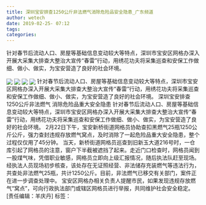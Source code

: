```yaml
---
title: 深圳宝安排查1250公斤非法燃气消除危险品安全隐患_广东频道
author: wetech
date: 2019-02-25- 07:12
tags: 
categories: 
---
```

针对春节后流动人口、房屋等基础信息变动较大等特点，深圳市宝安区网格办深入开展大采集大排查大整治大宣传“春雷”行动，用绣花功夫将采集巡查和安保工作做细、做小、做实，为宝安营造了良好的社会环境。
<!-- more -->
                
<img align="center" border="0" src="http://p1.ifengimg.com/fck/2019_09/5f2ddd63d7b4418_w755_h572.png" />
                
<img align="center" border="0" src="http://p1.ifengimg.com/fck/2019_09/59cba6dfeb065c2_w761_h569.jpg" />
                
<img align="center" border="0" src="http://p1.ifengimg.com/fck/2019_09/ca30013455e5737_w763_h565.jpg" />
            
<img align="center" border="0" src="http://p2.ifengimg.com/a/2016/0810/204c433878d5cf9size1_w16_h16.png" />
针对春节后流动人口、房屋等基础信息变动较大等特点，深圳市宝安区网格办深入开展大采集大排查大整治大宣传“春雷”行动，用绣花功夫将采集巡查和安保工作做细、做小、做实，为宝安营造了良好的社会环境。
深圳宝安排查1250公斤非法燃气 消除危险品重大安全隐患
针对春节后流动人口、房屋等基础信息变动较大等特点，深圳市宝安区网格办深入开展大采集大排查大整治大宣传“春雷”行动，用绣花功夫将采集巡查和安保工作做细、做小、做实，为宝安营造了良好的社会环境。
2月22日下午，宝安新桥街道网格员协助查扣黑燃气25瓶1250公斤公斤，强力查封违规存放燃气窝点，及时消除了一起危险品重大安全隐患，整个过程仅仅用了45分钟。
当天，新桥街道网格员巡查到旧新玉大道216号时，一仓库引起了网格员的注意，窗户下半截被遮挡了起来。走近门口检查时，网格员闻到一股煤气味，凭借职业敏感，网格员立即向上级汇报情况，随后执法队赶至现场。
经执法人员现场初步核查，该处存在无证照经营、非法储存充装燃气等违法行为，共查处非法燃气25瓶，共计1250公斤。目前，非法燃气已移交有关部门，案件正在进一步调查处理中。
宝安区网格办相关负责人提醒市民，如果发现违规存放燃气“窝点”，可向行政执法部门或辖区网格员进行举报，共同维护社会安全稳定。
[责任编辑：羊庆丹]
标签：
 
             
